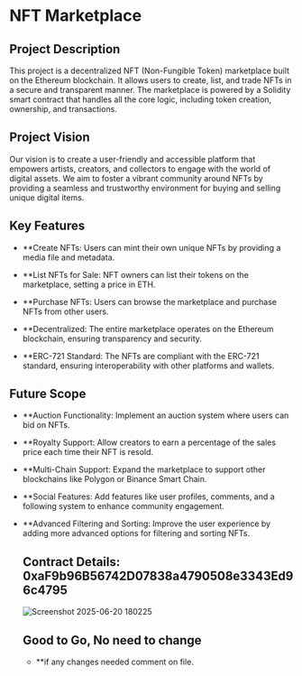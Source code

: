 # NFT Marketplace
## Project Description
This project is a decentralized NFT (Non-Fungible Token) marketplace built on the Ethereum blockchain. It allows users to create, list, and trade NFTs in a secure and transparent manner.
The marketplace is powered by a Solidity smart contract that handles all the core logic, including token creation, ownership, and transactions.

## Project Vision
Our vision is to create a user-friendly and accessible platform that empowers artists, creators, and collectors to engage with the world of digital assets.
We aim to foster a vibrant community around NFTs by providing a seamless and trustworthy environment for buying and selling unique digital items.

## Key Features
- **Create NFTs: Users can mint their own unique NFTs by providing a media file and metadata.

- **List NFTs for Sale: NFT owners can list their tokens on the marketplace, setting a price in ETH.

- **Purchase NFTs: Users can browse the marketplace and purchase NFTs from other users.

- **Decentralized: The entire marketplace operates on the Ethereum blockchain, ensuring transparency and security.

- **ERC-721 Standard: The NFTs are compliant with the ERC-721 standard, ensuring interoperability with other platforms and wallets.

## Future Scope
- **Auction Functionality: Implement an auction system where users can bid on NFTs.

- **Royalty Support: Allow creators to earn a percentage of the sales price each time their NFT is resold.

- **Multi-Chain Support: Expand the marketplace to support other blockchains like Polygon or Binance Smart Chain.

- **Social Features: Add features like user profiles, comments, and a following system to enhance community engagement.

- **Advanced Filtering and Sorting: Improve the user experience by adding more advanced options for filtering and sorting NFTs.



  ## Contract Details: 0xaF9b96B56742D07838a4790508e3343Ed96c4795
  ![Screenshot 2025-06-20 180225](https://github.com/user-attachments/assets/47bcaa4f-b545-4fdf-91c5-5e38c92ec497)

  ## Good to Go, No need to change
  - **if any changes needed comment on file.



